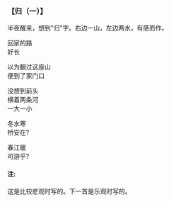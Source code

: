 
### 【归（一）】

半夜醒来，想到"归"字。右边一山，左边两水，有感而作。

回家的路  
好长

以为翻过这座山  
便到了家门口

没想到前头  
横着两条河  
一大一小

冬水寒  
桥安在?

春江暖  
可游乎?

#### 注: 
这是比较悲观时写的。下一首是乐观时写的。


 
